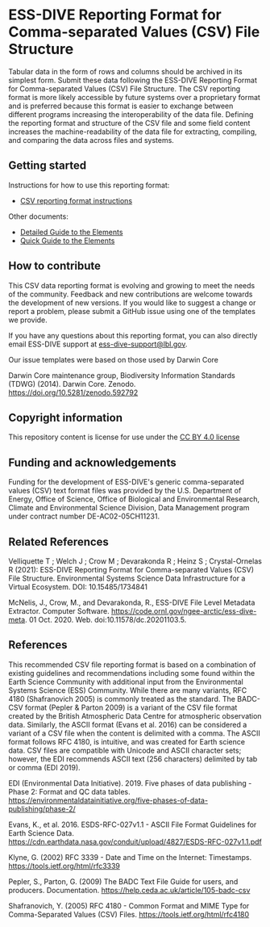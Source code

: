 # ESS-DIVE Reporting Format for Comma-separated Values (CSV) File Structure

Tabular data in the form of rows and columns should be archived in its simplest form. Submit these data following the ESS-DIVE Reporting Format for Comma-separated Values (CSV) File Structure. The CSV reporting format is more likely accessible by future systems over a proprietary format and is preferred because this format is easier to exchange between different programs increasing the interoperability of the data file. Defining the reporting format and structure of the CSV file and some field content increases the machine-readability of the data file for extracting, compiling, and comparing the data across files and systems. 
 

## Getting started

Instructions for how to use this reporting format:

- [CSV reporting format instructions](csv_instructions.md)

Other documents:

- [Detailed Guide to the Elements](csv_detailed_guide.md)
- [Quick Guide to the Elements](csv_quick_guide.md)

## How to contribute

This CSV data reporting format is evolving and growing to meet the needs of the community. Feedback and new contributions are welcome towards the development of new versions. If you would like to suggest a change or report a problem, please submit a GitHub issue using one of the templates we provide.

If you have any questions about this reporting format, you can also directly email ESS-DIVE support at ess-dive-support@lbl.gov.

Our issue templates were based on those used by Darwin Core

Darwin Core maintenance group, Biodiversity Information Standards (TDWG) (2014). Darwin Core. Zenodo. https://doi.org/10.5281/zenodo.592792

## Copyright information

This repository content is license for use under the [CC BY 4.0 license](https://creativecommons.org/licenses/by/4.0/)

## Funding and acknowledgements

Funding for the development of ESS-DIVE's generic comma-separated values (CSV) text format files was provided by the U.S. Department of Energy, Office of Science, Office of Biological and Environmental Research, Climate and Environmental Science Division, Data Management program under contract number DE-AC02-05CH11231.

## Related References

Velliquette T ; Welch J ; Crow M ; Devarakonda R ; Heinz S ; Crystal-Ornelas R (2021): ESS-DIVE Reporting Format for Comma-separated Values (CSV) File Structure. Environmental Systems Science Data Infrastructure for a Virtual Ecosystem. DOI: 10.15485/1734841

McNelis, J., Crow, M., and Devarakonda, R., ESS-DIVE File Level Metadata Extractor. Computer Software. https://code.ornl.gov/ngee-arctic/ess-dive-meta. 01 Oct. 2020. Web. doi:10.11578/dc.20201103.5.  

## References

This recommended CSV file reporting format is based on a combination of existing guidelines and recommendations including some found within the Earth Science Community with additional input from the Environmental Systems Science (ESS) Community. While there are many variants, RFC 4180 (Shafranovich 2005) is commonly treated as the standard. The BADC-CSV format (Pepler & Parton 2009) is a variant of the CSV file format created by the British Atmospheric Data Centre for atmospheric observation data. Similarly, the ASCII format (Evans et al. 2016) can be considered a variant of a CSV file when the content is delimited with a comma. The ASCII format follows RFC 4180, is intuitive, and was created for Earth science data. CSV files are compatible with Unicode and ASCII character sets; however, the EDI recommends ASCII text (256 characters) delimited by tab or comma (EDI 2019).


EDI (Environmental Data Initiative). 2019. Five phases of data publishing - Phase 2: Format and QC data tables. https://environmentaldatainitiative.org/five-phases-of-data-publishing/phase-2/

Evans, K., et al. 2016. ESDS-RFC-027v1.1 - ASCII File Format Guidelines for Earth Science Data. https://cdn.earthdata.nasa.gov/conduit/upload/4827/ESDS-RFC-027v1.1.pdf

Klyne, G. (2002) RFC 3339 - Date and Time on the Internet: Timestamps. https://tools.ietf.org/html/rfc3339

Pepler, S., Parton, G. (2009) The BADC Text File Guide for users, and producers. Documentation. https://help.ceda.ac.uk/article/105-badc-csv

Shafranovich, Y. (2005) RFC 4180 - Common Format and MIME Type for Comma-Separated Values (CSV) Files. https://tools.ietf.org/html/rfc4180
